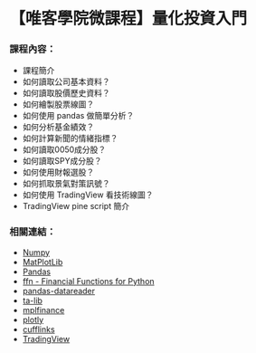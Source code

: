 # 【唯客學院微課程】量化投資入門

### 課程內容：

* 課程簡介
* 如何讀取公司基本資料？
* 如何讀取股價歷史資料？
* 如何繪製股票線圖？
* 如何使用 pandas 做簡單分析？
* 如何分析基金績效？
* 如何計算新聞的情緒指標？
* 如何讀取0050成分股？
* 如何讀取SPY成分股？
* 如何使用財報選股？
* 如何抓取景氣對策訊號？
* 如何使用 TradingView 看技術線圖？
* TradingView pine script 簡介

### 相關連結：

* [Numpy](https://numpy.org/)
* [MatPlotLib](https://matplotlib.org/)
* [Pandas](https://pandas.pydata.org/)
* [ffn - Financial Functions for Python](https://pmorissette.github.io/ffn/)
* [pandas-datareader](https://pandas-datareader.readthedocs.io/en/latest/)
* [ta-lib](https://mrjbq7.github.io/ta-lib/)
* [mplfinance](https://github.com/matplotlib/mplfinance)
* [plotly](https://plotly.com/)
* [cufflinks](https://github.com/santosjorge/cufflinks)
* [TradingView](https://www.tradingview.com/)
